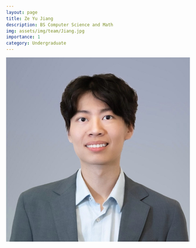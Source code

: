```yaml
---
layout: page
title: Ze Yu Jiang
description: BS Computer Science and Math
img: assets/img/team/Jiang.jpg
importance: 1
category: Undergraduate
---
```


<div class="profile mb-3"> 
<img src="/assets/img/team/Jiang.jpg" class="img-fluid z-depth-1 rounded"/>
</div>
